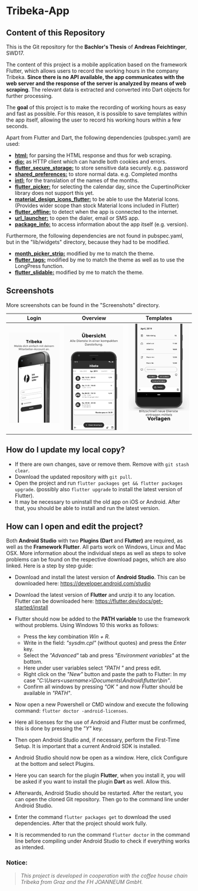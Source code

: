 # Tribeka-App

## Content of this Repository

This is the Git repository for the **Bachlor's Thesis** of **Andreas Feichtinger**, SWD17.

The content of this project is a mobile application based on the framework Flutter, which allows users to record the working hours in the company Tribeka.
**Since there is no API available, the app communicates with the web server and the response of the server is analyzed by  means of web scraping**. The relevant data is extracted and converted into Dart objects for further processing.

The **goal** of this project is to make the recording of working hours as easy and fast as possible. For this reason, it is possible to save templates within the app itself, allowing the user to record his working hours within a few seconds.

Apart from Flutter and Dart, the following dependencies (pubspec.yaml) are used:

* [**html:**](https://pub.dev/packages/html) for parsing the HTML response and thus for web scraping.
* [**dio:**](https://pub.dartlang.org/packages/dio) as HTTP client which can handle both cookies and errors.
* [**flutter_secure_storage:**](https://pub.dartlang.org/packages/flutter_secure_storage) to store sensitive data securely. e.g. password
* [**shared_preferences:**](https://pub.dartlang.org/packages/shared_preferences) to store normal data. e.g. Completed months
* [**intl:**](https://pub.dartlang.org/packages/intl) for the translation of the names of the months.
* [**flutter_picker:**](https://pub.dev/packages/flutter_picker) for selecting the calendar day, since the CupertinoPicker library does not support this yet.
* [**material_design_icons_flutter:**](https://pub.dartlang.org/packages/material_design_icons_flutter) to be able to use the Material Icons. (Provides wider scope than stock Material Icons included in Flutter)
* [**flutter_offline:**](https://pub.dartlang.org/packages/flutter_offline) to detect when the app is connected to the internet.
* [**url_launcher:**](https://pub.dev/packages/url_launcher) to open the dialer, email or SMS app.
* [**package_info:**](https://pub.dev/packages/package_info) to access information about the app itself (e.g. version).

Furthermore, the following dependencies are not found in pubspec.yaml, but in the "lib/widgets" directory, because they had to be modified.
* [**month_picker_strip:**](https://github.com/mahmed8003/month_picker_strip) modified by me to match the theme.
* [**flutter_tags:**](https://github.com/Dn-a/flutter_tags) modified by me to match the theme as well as to use the LongPress function.
* [**flutter_slidable:**](https://pub.dev/packages/flutter_slidable) modified by me to match the theme.

## Screenshots
More screenshots can be found in the "Screenshots" directory.

Login                                              |  Overview                                          |  Templates
:-------------------------------------------------:|:---------------------------------------------------:|:------------------------------------------------------:
![Login Screen](./Screenshots/Android/0.jpg)  |  ![Month Screen](./Screenshots/Android/1.jpg)  |  ![Add Shift Screen](./Screenshots/Android/2.jpg)

## How do I update my local copy?

* If there are own changes, save or remove them. Remove with `git stash clear`.
* Download the updated repository with `git pull`.
* Open the project and run `flutter packages get && flutter packages upgrade`. (possibly also `flutter upgrade` to install the latest version of Flutter).
* It may be necessary to uninstall the old app on iOS or Android. After that, you should be able to install and run the latest version.

## How can I open and edit the project?

Both **Android Studio** with two **Plugins (Dart** and **Flutter)** are required, as well as the **Framework Flutter**. All parts work on Windows, Linux and Mac OSX.
More information about the individual steps as well as steps to solve problems can be found on the respective download pages, which are also linked.
Here is a step by step guide:

*  Download and install the latest version of **Android Studio**. This can be downloaded here: <https://developer.android.com/studio>

*  Download the latest version of **Flutter** and unzip it to any location. Flutter can be downloaded here: <https://flutter.dev/docs/get-started/install>

*  Flutter should now be added to the **PATH variable** to use the framework without problems. Using Windows 10 this works as follows:
    * Press the key combination *Win + R.*
    * Write in the field: *"sysdm.cpl"* (without quotes) and press the *Enter* key.
    * Select the *"Advanced"* tab and press *"Environment variables"* at the bottom.
    * Here under user variables select *"PATH "* and press edit.
    * Right click on the *"New"* button and paste the path to Flutter: In my case *"C:\Users\<username>\Documents\Android\flutter\bin"*.
    * Confirm all windows by pressing *"OK "* and now Flutter should be available in *"PATH"*.

*  Now open a new Powershell or CMD window and execute the following command: `flutter doctor -android-licenses`.

*  Here all licenses for the use of Android and Flutter must be confirmed, this is done by pressing the *"Y"* key.

*  Then open Android Studio and, if necessary, perform the First-Time Setup. It is important that a current Android SDK is installed.

*  Android Studio should now be open as a window. Here, click Configure at the bottom and select Plugins.

*  Here you can search for the plugin **Flutter**, when you install it, you will be asked if you want to install the plugin **Dart** as well. Allow this.

*  Afterwards, Android Studio should be restarted. After the restart, you can open the cloned Git repository. Then go to the command line under Android Studio.

*  Enter the command `flutter packages get` to download the used dependencies. After that the project should work fully.

*  It is recommended to run the command `flutter doctor` in the command line before compiling under Android Studio to check if everything works as intended.

### Notice:
> *This project is developed in cooperation with the coffee house chain Tribeka from Graz and the FH JOANNEUM GmbH.*

